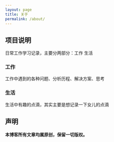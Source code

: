 ```yaml
---
layout: page
title: 关于 
permalink: /about/
---
```



## 项目说明 
日常工作学习记录，主要分两部分：工作  生活 

### 工作
工作中遇到的各种问题、分析历程、解决方案、思考

### 生活
生活中有趣的点滴，其实主要是想记录一下女儿的点滴



## 声明
**本博客所有文章均属原创，保留一切版权。**


